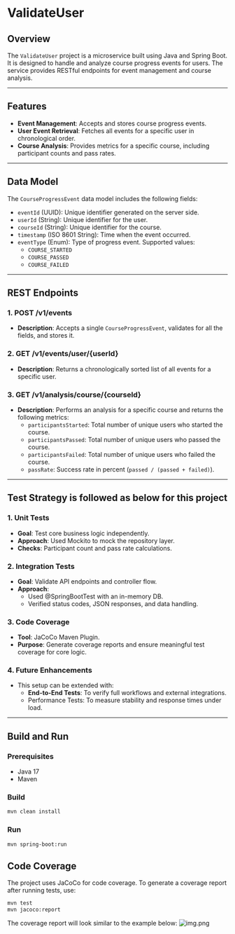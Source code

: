 # ValidateUser

## Overview
The `ValidateUser` project is a microservice built using Java and Spring Boot. It is designed to handle and analyze course progress events for users. The service provides RESTful endpoints for event management and course analysis.

---

## Features
- **Event Management**: Accepts and stores course progress events.
- **User Event Retrieval**: Fetches all events for a specific user in chronological order.
- **Course Analysis**: Provides metrics for a specific course, including participant counts and pass rates.

---

## Data Model
The `CourseProgressEvent` data model includes the following fields:
- `eventId` (UUID): Unique identifier generated on the server side.
- `userId` (String): Unique identifier for the user.
- `courseId` (String): Unique identifier for the course.
- `timestamp` (ISO 8601 String): Time when the event occurred.
- `eventType` (Enum): Type of progress event. Supported values:
    - `COURSE_STARTED`
    - `COURSE_PASSED`
    - `COURSE_FAILED`

---

## REST Endpoints

### 1. **POST /v1/events**
- **Description**: Accepts a single `CourseProgressEvent`, validates for all the fields, and stores it.

### 2. **GET /v1/events/user/{userId}**
- **Description**: Returns a chronologically sorted list of all events for a specific user.

### 3. **GET /v1/analysis/course/{courseId}**
- **Description**: Performs an analysis for a specific course and returns the following metrics:
    - `participantsStarted`: Total number of unique users who started the course.
    - `participantsPassed`: Total number of unique users who passed the course.
    - `participantsFailed`: Total number of unique users who failed the course.
    - `passRate`: Success rate in percent (`passed / (passed + failed)`).
---

## Test Strategy is followed as below for this project

### 1. **Unit Tests**
- **Goal**: Test core business logic independently.
- **Approach**: Used Mockito to mock the repository layer.
- **Checks**: Participant count and pass rate calculations.


### 2. **Integration Tests**
- **Goal**: Validate API endpoints and controller flow.
- **Approach**: 
    - Used @SpringBootTest with an in-memory DB.
    - Verified status codes, JSON responses, and data handling.

### 3. **Code Coverage**
- **Tool**: JaCoCo Maven Plugin.
- **Purpose**: Generate coverage reports and ensure meaningful test coverage for core logic.

### 4. **Future Enhancements**
- This setup can be extended with:
    - **End-to-End Tests**: To verify full workflows and external integrations. 
    - Performance Tests: To measure stability and response times under load.

---

## Build and Run

### Prerequisites
- Java 17
- Maven

### Build
```bash
mvn clean install
```
### Run
```bash
mvn spring-boot:run
```
## Code Coverage
The project uses JaCoCo for code coverage. To generate a coverage report
after running tests, use:
```bash
mvn test
mvn jacoco:report
```
The coverage report will look similar to the example below:
![img.png](img.png)
